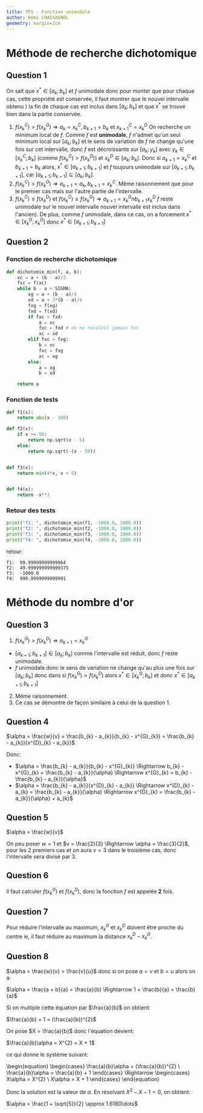 ```yaml
---
title: TP1 - Fonction unimodale
author: Rémi CHASSAGNOL
geometry: margin=2cm
---
```


# Méthode de recherche dichotomique

## Question 1

On sait que $x^{*} \in [ a_{k} ; b_{k} ]$ et $f$ unimodale donc pour monter que
pour chaque cas, cette propriété est conservée, il faut montrer que le nouvel
intervalle obtenu ) la fin de chaque cas est inclus dans $[ a_{k} ; b_{k} ]$ et
que $x^{*}$ se trouve bien dans la partie conservée.

1. $f(x^{C}_{k}) > f(x^{G}_{k}) \Rightarrow a_{k} = x^{C}_{k}, b_{k+1} = b_{k}$ et
   $x^{C}_{k+1} = x^{D}_{k}$
   On recherche un minimum local de $f$. Comme $f$ est **unimodale**, $f$
   n'admet qu'un seul minimum local sur $[ a_{k} ; b_{k} ]$ et le sens de
   variation de $f$ ne change qu'une fois sur cet intervalle, donc $f$ est
   décroissante sur $[ a_{k} ; y_{k} ]$ avec $y_{k} \in [ x^{C}_{k} ; b_{k} ]$
   (comme $f(x^{C}_{k}) > f(x^{D}_{k})$) et $x^{D}_{k} \in [ a_{k} ; b_{k} ]$.
   Donc si $a_{k+1} = x^{C}_{k}$ et $b_{k+1} = b_{k}$ alors, $x^{*} \in [ a_{k+1} ; b_{k+1} ]$
   et $f$ toujours unimodale sur $[ a_{k+1} ; b_{k+1} ]$, car
   $[ a_{k+1} ; b_{k+1} ] \subseteq [ a_{k} ; b_{k} ]$.
2. $f(x^{C}_{k}) > f(x^{G}_{k}) \Rightarrow a_{k+1} = a_{k}, b_{k+1} = x^{C}_{k}$.
   Même raisonnement que pour le premier cas mais sur l'autre partie de
   l'intervalle.
3. $f(x^{C}_{k}) \leqslant f(x^{D}_{k})$ et $f(x^{C}_{k}) \leqslant
   f(x^{G}_{k}) \Rightarrow a_{k+1} = x^{G}_{k}n b_{k+1} x^{D}_{k}$
   $f$ reste unimodale sur le nouvel intervalle nouvel intervalle est inclus
   dans l'ancien). De plus, comme $f$ unimodale, dans ce cas, on a forcement
   $x^{*} \in [ x^{G}_{k} ; x^{D}_{k} ]$ donc $x^{*} \in [ a_{k+1} ; b_{k+1} ]$

## Question 2

### Fonction de recherche dichotomique

```python
def dichotomie_min(f, a, b):
    xc = a + (b - a)/2
    fxc = f(xc)
    while b - a > SIGMA:
        xg = a + (b - a)/4
        xd = a + 3*(b - a)/4
        fxg = f(xg)
        fxd = f(xd)
        if fxc > fxd:
            a = xc
            fxc = fxd # on ne recalcul jamais fxc
            xc = xd
        elif fxc > fxg:
            b = xc
            fxc = fxg
            xc = xg
        else:
            a = xg
            b = xd

    return a
```

### Fonction de tests

```python
def f1(x):
    return abs(x - 100)

def f2(x):
    if x >= 50:
        return np.sqrt(x - 5)
    else:
        return np.sqrt(-(x - 50))


def f3(x):
    return min(4*x, x + 5)


def f4(x):
    return -x**3
```

### Retour des tests

```python
print("f1: ", dichotomie_min(f1, -1000.0, 1000.0))
print("f2: ", dichotomie_min(f2, -1000.0, 1000.0))
print("f3: ", dichotomie_min(f3, -1000.0, 1000.0))
print("f4: ", dichotomie_min(f4, -1000.0, 1000.0))
```

retour:

```
f1:  99.99999999999964
f2:  49.999999999999375
f3:  -1000.0
f4:  999.9999999999991
```

# Méthode du nombre d'or

## Question 3

1. $f(x^{G}_{k}) > f(x^{D}_{k}) \Rightarrow a_{k+1} = x^{G}_{k}$
  - $[ a_{k+1} ; b_{k+1}  ] \in [ a_{k} ; b_{k}  ]$ comme l'intervalle est
    réduit, donc $f$ reste unimodale.
  - $f$ unimodale donc le sens de variation ne change qu'au plus une fois sur
    $[ a_{k} ; b_{k}  ]$ donc dans si $f(x^{G}_{k}) > f(x^{D}_{k})$ alors
    $x^{*} \in [ x^{G}_{k} ; b_{k} ]$ et donc $x^{*} \in [ a_{k+1} ; b_{k+1} ]$
2. Même raisonnement.
3. Ce cas se démontre de façon similaire à celui de la question 1.

## Question 4

$\alpha = \frac{w}{v} = \frac{b_{k} - a_{k}}{b_{k} - x^{G}_{k}} = \frac{b_{k} -
a_{k}}{x^{D}_{k} - a_{k}}$

Donc:

- $\alpha = \frac{b_{k} - a_{k}}{b_{k} - x^{G}_{k}} \Rightarrow b_{k} -
  x^{G}_{k} = \frac{b_{k} - a_{k}}{\alpha} \Rightarrow x^{G}_{k} = b_{k} -
  \frac{b_{k} - a_{k}}{\alpha}$
- $\alpha = \frac{b_{k} - a_{k}}{x^{D}_{k} - a_{k}} \Rightarrow x^{D}_{k} -
  a_{k} = \frac{b_{k} - a_{k}}{\alpha} \Rightarrow x^{D}_{k} = \frac{b_{k} -
  a_{k}}{\alpha} + a_{k}$

## Question 5

$\alpha = \frac{w}{v}$

On peu poser $w = 1$ et $v = \frac{2}{3} \Rightarrow \alpha = \frac{3}{2}$,
pour les 2 premiers cas et on aura $v = 3$ dans le troisième cas, donc
l'intervalle sera divisé par $3$.

## Question 6

Il faut calculer $f(x^{G}_{k})$ et $f(x^{D}_{k})$, donc la fonction $f$ est
appelée **2** fois.

## Question 7

Pour réduire l'intervalle au maximum, $x^{G}_{k}$ et $x^{D}_{k}$ doivent être
proche du centre ie, il faut réduire au maximum la distance $x^{D}_{k} -
x^{G}_{k}$.

## Question 8

$\alpha = \frac{w}{v} = \frac{v}{u}$ donc si on pose $a = v$ et $b = u$ alors
on a:

$\alpha = \frac{a + b}{a} = \frac{a}{b} \Rightarrow 1 + \frac{b}{a} = \frac{b}{a}$

Si on multiple cette équation par $\frac{a}{b}$ on obtient:

$\frac{a}{b} + 1 = (\frac{a}{b})^{2}$

On pose $X = \frac{a}{b}$ donc l'équation devient:

$\frac{a}{b}\alpha = X^{2} = X + 1$

ce qui donne le système suivant:

\begin{equation}
  \begin{cases}
  \frac{a}{b}\alpha = (\frac{a}{b})^{2} \\
  \frac{a}{b}\alpha = \frac{a}{b} + 1
  \end{cases}
  \Rightarrow
  \begin{cases}
  X\alpha = X^{2} \\
  X\alpha = X + 1
  \end{cases}
\end{equation}

Donc la solution est la valeur de $\alpha$. En résolvant $X^{2} -X - 1 = 0$, on
obtient:

$\alpha = \frac{1 + \sqrt{5}}{2} \approx 1.6180\dots$
